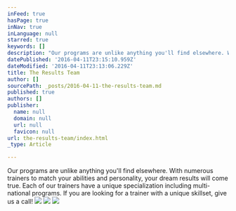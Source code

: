 ```yaml
---
inFeed: true
hasPage: true
inNav: true
inLanguage: null
starred: true
keywords: []
description: "Our programs are unlike anything you'll find elsewhere. With numerous trainers to match your abilities and personality, your dream results will come true. Each of our trainers have a unique specialization including multi-national programs. If you are looking for a trainer with a unique skillset, give us a call!"
datePublished: '2016-04-11T23:15:10.959Z'
dateModified: '2016-04-11T23:13:06.229Z'
title: The Results Team
author: []
sourcePath: _posts/2016-04-11-the-results-team.md
published: true
authors: []
publisher:
  name: null
  domain: null
  url: null
  favicon: null
url: the-results-team/index.html
_type: Article

---
```

Our programs are unlike anything you'll find elsewhere. With numerous trainers to match your abilities and personality, your dream results will come true. Each of our trainers have a unique specialization including multi-national programs. If you are looking for a trainer with a unique skillset, give us a call!
![](https://the-grid-user-content.s3-us-west-2.amazonaws.com/20fccfd7-23c2-4a27-8ccf-4e803f93ebfc.jpg)
![](https://the-grid-user-content.s3-us-west-2.amazonaws.com/d852e79b-6d50-412f-9108-0f16f6824def.jpg)
![](https://the-grid-user-content.s3-us-west-2.amazonaws.com/e68d29cf-ce5c-481f-b21d-3c356351df76.jpg)